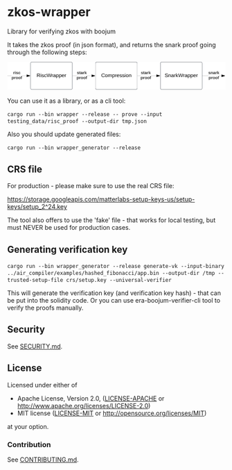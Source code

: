 # zkos-wrapper
Library for verifying zkos with boojum

It takes the zkos proof (in json format), and returns the snark proof going through the following steps:

![diagram](diagram.svg)

You can use it as a library, or as a cli tool:

```
cargo run --bin wrapper --release -- prove --input testing_data/risc_proof --output-dir tmp.json
```

Also you should update generated files:
```
cargo run --bin wrapper_generator --release
```

## CRS file

For production - please make sure to use the real CRS file:

https://storage.googleapis.com/matterlabs-setup-keys-us/setup-keys/setup_2^24.key

The tool also offers to use the 'fake' file - that works for local testing, but must NEVER be used for production cases.

## Generating verification key


```shell
cargo run --bin wrapper_generator --release generate-vk --input-binary ../air_compiler/examples/hashed_fibonacci/app.bin --output-dir /tmp --trusted-setup-file crs/setup.key --universal-verifier
```

This will generate the verification key (and verification key hash) - that can be put into the solidity code.
Or you can use era-boojum-verifier-cli tool to verify the proofs manually.

## Security

See [SECURITY.md](./SECURITY.md).

## License

Licensed under either of

 * Apache License, Version 2.0, ([LICENSE-APACHE](LICENSE-APACHE) or http://www.apache.org/licenses/LICENSE-2.0)
 * MIT license ([LICENSE-MIT](LICENSE-MIT) or http://opensource.org/licenses/MIT)

at your option.

### Contribution

See [CONTRIBUTING.md](./CONTRIBUTING.md).